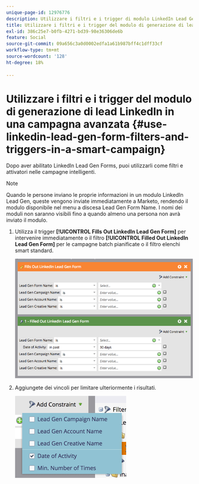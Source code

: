 ```yaml
---
unique-page-id: 12976776
description: Utilizzare i filtri e i trigger di modulo LinkedIn Lead Gen in una campagna intelligente - Documentazione di Marketo - Documentazione di prodotto
title: Utilizzare i filtri e i trigger del modulo di generazione di lead LinkedIn in una campagna avanzata
exl-id: 386c25e7-b0fb-4271-bd39-98e36306de6b
feature: Social
source-git-commit: 09a656c3a0d0002edfa1a61b987bff4c1dff33cf
workflow-type: tm+mt
source-wordcount: '128'
ht-degree: 18%

---
```


# Utilizzare i filtri e i trigger del modulo di generazione di lead LinkedIn in una campagna avanzata {#use-linkedin-lead-gen-form-filters-and-triggers-in-a-smart-campaign}

Dopo aver abilitato LinkedIn Lead Gen Forms, puoi utilizzarli come filtri e attivatori nelle campagne intelligenti.

>[!NOTE]
>
>Quando le persone inviano le proprie informazioni in un modulo LinkedIn Lead Gen, queste vengono inviate immediatamente a Marketo, rendendo il modulo disponibile nel menu a discesa Lead Gen Form Name. I nomi dei moduli non saranno visibili fino a quando almeno una persona non avrà inviato il modulo.

1. Utilizza il trigger **[!UICONTROL Fills Out LinkedIn Lead Gen Form]** per intervenire immediatamente o il filtro **[!UICONTROL Filled Out LinkedIn Lead Gen Form]** per le campagne batch pianificate o il filtro elenchi smart standard.

   ![](assets/use-linkedin-lead-gen-form-filters-and-triggers-1.png)

1. Aggiungete dei vincoli per limitare ulteriormente i risultati.

   ![](assets/use-linkedin-lead-gen-form-filters-and-triggers-2.png)
